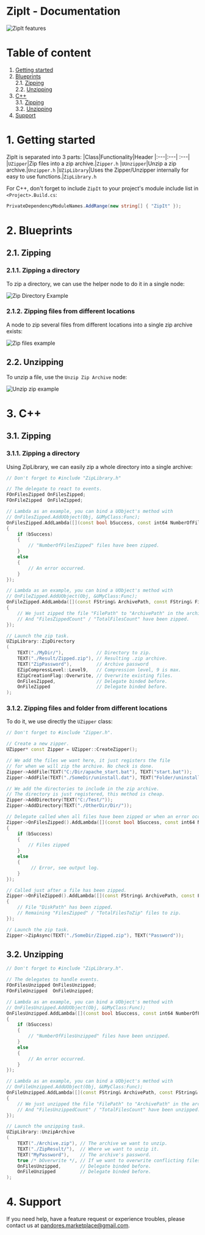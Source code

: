 # ZipIt - Documentation
![ZipIt features](https://github.com/Pandoa/ZipIt/blob/master/Images/Features.PNG?raw=true)
# Table of content
1. [Getting started](#1-getting-started)</br>
2. [Blueprints](#2-blueprints)</br>
    2.1. [Zipping](#21-zipping)</br>
    2.2. [Unzipping](#22-unzipping)</br>
3. [C++](#3-c)</br>
    3.1. [Zipping](#31-zipping)</br>
    3.2. [Unzipping](#32-unzipping)</br>
4. [Support](#4-support)</br>
# 1. Getting started
ZipIt is separated into 3 parts:
|Class|Functionality|Header
|:---|:---| :---|
|`UZipper`|Zip files into a zip archive.|`Zipper.h`
|`UUnzipper`|Unzip a zip archive.|`Unzipper.h`
|`UZipLibrary`|Uses the Zipper/Unzipper internally for easy to use functions.|`ZipLibrary.h`

For C++, don't forget to include `ZipIt` to your project's module include list in `<Project>.Build.cs`:
```cs
PrivateDependencyModuleNames.AddRange(new string[] { "ZipIt" });
```

# 2. Blueprints
## 2.1. Zipping
### 2.1.1. Zipping a directory
To zip a directory, we can use the helper node to do it in a single node:

![Zip Directory Example](https://github.com/Pandoa/ZipIt/blob/master/Images/BpZipDirectory.png?raw=true)
### 2.1.2. Zipping files from different locations
A node to zip several files from different locations into a single zip archive exists:

![Zip files example](https://github.com/Pandoa/ZipIt/blob/master/Images/BpZipFiles.png?raw=true)
## 2.2. Unzipping
To unzip a file, use the `Unzip Zip Archive` node:

![Unzip zip example](https://github.com/Pandoa/ZipIt/blob/master/Images/BpUnzip.png?raw=true)
# 3. C++
## 3.1. Zipping
### 3.1.1. Zipping a directory
Using ZipLibrary, we can easily zip a whole directory into a single archive:
```cpp
// Don't forget to #include "ZipLibrary.h"

// The delegate to react to events.
FOnFilesZipped OnFilesZipped;
FOnFileZipped  OnFileZipped;

// Lambda as an example, you can bind a UObject's method with 
// OnFilesZipped.AddUObject(Obj, &UMyClass:Func);
OnFilesZipped.AddLambda([](const bool bSuccess, const int64 NumberOfFilesZipped) -> void
{
    if (bSuccess)
    {
        // "NumberOfFilesZipped" files have been zipped.
    }
    else
    {
        // An error occurred. 
    }
});

// Lambda as an example, you can bind a UObject's method with 
// OnFileZipped.AddUObject(Obj, &UMyClass:Func);
OnFileZipped.AddLambda([](const FString& ArchivePath, const FString& FilePath, const int64 FilesZippedCount, const int64 TotalFilesCount) -> void
{
    // We just zipped the file "FilePath" to "ArchivePath" in the archive.
    // And "FilesZippedCount" / "TotalFilesCount" have been zipped.
});

// Launch the zip task.
UZipLibrary::ZipDirectory
(
    TEXT("./MyDir/"),            // Directory to zip.
    TEXT("./Result/Zipped.zip"), // Resulting .zip archive.
    TEXT("ZipPassword"),         // Archive password
    EZipCompressLevel::Level9,   // Compression level, 9 is max.
    EZipCreationFlag::Overwrite, // Overwrite existing files.
    OnFilesZipped,               // Delegate binded before.
    OnFileZipped                 // Delegate binded before.
);
```
### 3.1.2. Zipping files and folder from different locations
To do it, we use directly the `UZipper` class:
```cpp
// Don't forget to #include "Zipper.h".

// Create a new zipper.
UZipper* const Zipper = UZipper::CreateZipper();

// We add the files we want here, it just registers the file
// for when we will zip the archive. No check is done.
Zipper->AddFile(TEXT("C:/Dir/apache_start.bat"), TEXT("start.bat"));
Zipper->AddFile(TEXT("./SomeDir/uninstall.dat"), TEXT("Folder/uninstall.dat"));

// We add the directories to include in the zip archive.
// The directory is just registered, this method is cheap.
Zipper->AddDirectory(TEXT("C:/Test/"));
Zipper->AddDirectory(TEXT("./OtherDir/Dir/"));

// Delegate called when all files have been zipped or when an error occured.
Zipper->OnFilesZipped().AddLambda([](const bool bSuccess, const int64 NumberOfFilesZipped) -> void 
{
    if (bSuccess)
    {
        // Files zipped
    }
    else
    {
         // Error, see output log.
    }
});

// Called just after a file has been zipped.
Zipper->OnFileZipped().AddLambda([](const FString& ArchivePath, const FString& DiskPath, const int64 FilesZipped, const int64 TotalFilesToZip) -> void 
{
    // File "DiskPath" has been zipped.
    // Remaining "FilesZipped" / "TotalFilesToZip" files to zip.
});

// Launch the zip task.
Zipper->ZipAsync(TEXT("./SomeDir/Zipped.zip"), TEXT("Password"));
```
## 3.2. Unzipping
```cpp
// Don't forget to #include "ZipLibrary.h".

// The delegates to handle events.
FOnFilesUnzipped OnFilesUnzipped;
FOnFileUnzipped  OnFileUnzipped;

// Lambda as an example, you can bind a UObject's method with 
// OnFilesUnzipped.AddUObject(Obj, &UMyClass:Func);
OnFilesUnzipped.AddLambda([](const bool bSuccess, const int64 NumberOfFilesUnzipped) -> void
{
    if (bSuccess)
    {
        // "NumberOfFilesUnzipped" files have been unzipped.
    }
    else
    {
        // An error occurred. 
    }
});

// Lambda as an example, you can bind a UObject's method with 
// OnFileUnzipped.AddUObject(Obj, &UMyClass:Func);
OnFileUnzipped.AddLambda([](const FString& ArchivePath, const FString& FilePath, const int64 FilesUnzippedCount, const int64 TotalFilesCount) -> void
{
    // We just unzipped the file "FilePath" to "ArchivePath" in the archive.
    // And "FilesUnzippedCount" / "TotalFilesCount" have been unzipped.
});

// Launch the unzipping task.
UZipLibrary::UnzipArchive
(
    TEXT("./Archive.zip"), // The archive we want to unzip.
    TEXT("./ZipResult/"),  // Where we want to unzip it.
    TEXT("MyPassword"),    // The archive's password.
    true /* bOverwrite */, // If we want to overwrite conflicting files.
    OnFilesUnzipped,       // Delegate binded before.
    OnFileUnzipped         // Delegate binded before.
);
```
# 4. Support
If you need help, have a feature request or experience troubles, please contact us at [pandores.marketplace@gmail.com](mailto:pandores.marketplace+ZipIt@gmail.com?subject=ZipIt%20-%20).

